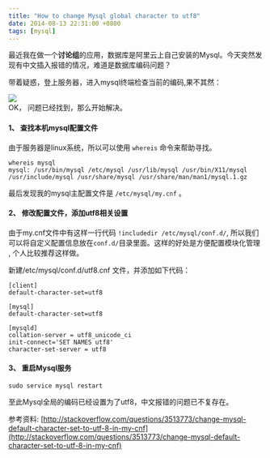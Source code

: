 ```yaml
---
title: "How to change Mysql global character to utf8"
date: 2014-08-13 22:31:00 +0800
tags: [mysql]
---
```


最近我在做一个**讨论组**的应用，数据库是阿里云上自己安装的Mysql。今天突然发现有中文插入报错的情况，难道是数据库编码问题？

带着疑惑，登上服务器，进入mysql终端检查当前的编码,果不其然：

![](http://zuoyouba.qiniudn.com/blog_image_1.jpg)  
OK， 问题已经找到，那么开始解决。

#### 1、 查找本机mysql配置文件

由于服务器是linux系统，所以可以使用 `whereis` 命令来帮助寻找。

```
whereis mysql
mysql: /usr/bin/mysql /etc/mysql /usr/lib/mysql /usr/bin/X11/mysql /usr/include/mysql /usr/share/mysql /usr/share/man/man1/mysql.1.gz
```

最后发现我的mysql主配置文件是 `/etc/mysql/my.cnf` 。

#### 2、 修改配置文件，添加utf8相关设置

由于my.cnf文件中有这样一行代码 `!includedir /etc/mysql/conf.d/`, 所以我们可以将自定义配置信息放在`conf.d/`目录里面。这样的好处是方便配置模块化管理 , 个人比较推荐这样做。

新建/etc/mysql/conf.d/utf8.cnf 文件，并添加如下代码：

```
[client]
default-character-set=utf8

[mysql]
default-character-set=utf8

[mysqld]
collation-server = utf8_unicode_ci
init-connect='SET NAMES utf8'
character-set-server = utf8
```

#### 3、 重启Mysql服务

```
sudo service mysql restart
```

至此Mysql全局的编码已经设置为了utf8，中文报错的问题已不复存在。


参考资料: [http://stackoverflow.com/questions/3513773/change-mysql-default-character-set-to-utf-8-in-my-cnf](http://stackoverflow.com/questions/3513773/change-mysql-default-character-set-to-utf-8-in-my-cnf)
